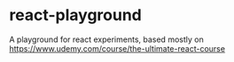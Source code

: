 # react-playground
A playground for react experiments, based mostly on https://www.udemy.com/course/the-ultimate-react-course
